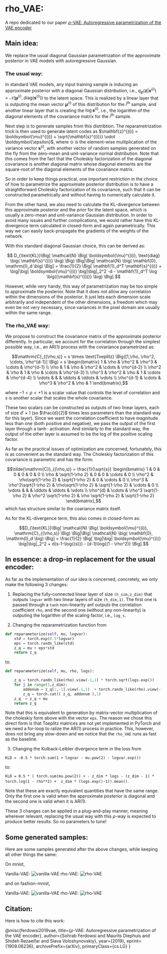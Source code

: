 # rho_VAE:

A repo dedicated to our paper [$\rho$-VAE: Autoregressive parametrization of the VAE encoder](https://arxiv.org/abs/1909.06236)

## Main idea:

We replace the usual diagonal Gaussian parametrization of the approximate posterior in VAE models with autoregressive Gaussian.

### The usual way:

In standard VAE models, any input training sample is inducing an approximate posterior with a diagonal Gaussian distribution, i.e., $q_{\phi}(\mathbf{z}|\mathbf{x}^{(i)}) = \mathcal{N} \big( \boldsymbol{\mu}^{(i)}, \text{diag} (\mathbf{s}^{(i)})  \big)$ to the latent space. This is realized by a linear layer that is outputing the mean vector $\boldsymbol{\mu}^{(i)}$ of this distribution for the $i^{\text{th}}$ sample, and another linear layer that is creating the $\log{\mathbf{s}^{(i)}}$, i.e., the logarithm of the diagonal elements of the covariance matrix for the $i^{\text{th}}$ sample.

Next step is to generate samples from this distribtion. The reparametrization trick is then used to generate latent codes as $\mathbf{z}^{(i)} = \boldsymbol{\mu}^{(i)} + \sqrt{\mathbf{s}^{(i)}} \odot \boldsymbol{\epsilon}$, where $\odot$ is the element-wise multiplication of the variance vector $\mathbf{s}^{(i)}$, with another vector of random samples generated on the fly from the zero-mean and unit-variance normal distribution. Note that this comes from the fact that the Choleskiy factorization of the diagonal covariance is another diagonal matrix whose diagonal elements are the square-root of the diagonal elements of the covariance matrix.

So in order to keep things practical, one important restriction in the choice of how to parametrize the approximate posterior distribution is to have a straightforward Choleskiy factorization of its covariance, such that it can be constructed parametrically and without having to numerically calculate it.

From the other hand, we also need to calculate the KL-divergence between this approximate posterior and the prior for the latent space, which is usually a zero-mean and unit-variance Gaussian distribution. In order to avoid many issues and further complications, we would rather have this KL-divergence term calculated in closed-form and again parametrically. This way we can easily back-propagate the gradients of the weights of the network.

With this standard diagonal Gaussian choice, this can be derived as:

$$ D_{\text{KL}}\Big[ \mathcal{N} \Big( \boldsymbol{\mu}^{(i)}, \text{diag} \big( \mathbf{s}^{(i)} \big) \Big)    \Big|\Big|  \mathcal{N} \big( \mathbf{0}, \mathrm{I}_d \big)  \Big] = \frac{1}{2} \Big[ \mathbf{1}_d^T \mathbf{s}^{(i)} + \big|\big| \boldsymbol{\mu}^{(i)} \big|\big|_2^2 -d -  \mathbf{1}_d^T \log \big({\mathbf{s}^{(i)}} \big) \Big].$$

However, while very handy, this way of parametrization may be too simple to approximate the posterior. Note that it does not allow any correlation within the dimensions of the posterior. It just lets each dimension scale arbitrarily and independent of the other dimensions, a freedom which may even be not very necessary, since variances in the pixel domain are usually within the same range.

### The rho_VAE way:

We propose to construct the covariance matrix of the approximate posterior differently. In particular, we account for the correlation through the simplest possible way, i.e., an AR(1) process with the covariance parametrized as:

$$\mathrm{C}_{(\rho,s)} = s \times  \text{Toeplitz} \Big([1,\rho, \rho^2, \cdots, \rho^{d-1}] \Big)
= s \begin{bmatrix}
    1          & \rho        & \rho^2     & \rho^3       & \cdots   & \rho^{d-1} \\
    \rho       & 1           & \rho       & \rho^2       & \cdots   & \rho^{d-2} \\
    \rho^2     & \rho        & 1          & \rho         & \cdots   & \rho^{d-3} \\
    \rho^3     & \rho^2      & \rho       & 1            & \cdots   & \rho^{d-4} \\
    \vdots     &       &       & \ddots       & \ddots   & \vdots      \\
    \rho^{d-1} & \cdots  & \rho^3 & \rho^2   & \rho   & 1
  \end{bmatrix},$$
  
where $-1 < \rho < +1$ is a scalar value that controls the level of correlation and $s$ is another scalar that scales the whole covariance.

These two scalars can be constructed as outputs of two linear layers, each of size $d' \times 1$ (so $\frac{d}{2}$ times less parameters than the standard way for this layer). Since we want the correlation coefficient to have magnitude less than one (both positive and negative), we pass the output of the first layer through a $\tanh{\cdot}$ activation. And similarly to the standard way, the output of the other layer is assumed to be the log of the positive scaling factor. 


As far as the practical issues of optimization are concerned, fortunately, this is as convenient as the standard way. The Choleskiy factorization of this covariance is parametric and has the form:

$$\tilde{\mathrm{C}}_{(\rho,s)} = \frac{1}{\sqrt{s}} \begin{bmatrix}
    1          & 0        & 0     & 0       & 0   & 0 \\
    \rho       & \sqrt{1-\rho 2}           & 0       & 0       & \cdots   & 0 \\
    \rho^2     & \rho\sqrt{1-\rho 2}        & \sqrt{1-\rho 2}          & 0         & \cdots   & 0 \\
    \rho^3     & \rho^2\sqrt{1-\rho 2}      & \rho\sqrt{1-\rho 2}       & \sqrt{1-\rho 2}           & \cdots   & 0 \\
    \vdots     &       &       & \ddots       & \ddots   & \vdots      \\
    \rho^{d} & \cdots  & \rho^3 \sqrt{1-\rho 2} & \rho^2 \sqrt{1-\rho 2}   & \rho \sqrt{1-\rho 2}   & \sqrt{1-\rho 2}
  \end{bmatrix},$$
which has structure similar to the coariance matrix itself.
  
As for the KL-divergence term, this also comes in closed-form as:

$$D_{\text{KL}}\Big[ \mathcal{N} \Big( \boldsymbol{\mu}^{(i)}, \mathrm{C}_{(\rho,s)} \Big)    \Big|\Big|  \mathcal{N} \big( \mathbf{0}, \mathrm{I}_d \big)  \Big] = \frac{1}{2} \Big[
\big|\big| \boldsymbol{\mu}^{(i)} \big|\big|_2^2 + d(s-1-\log{(s)})  - (d-1)\log{(1 - \rho^2)}  
\Big].$$


## In essence: a drop-in replacement for the usual encoder:

As far as the implementation of our idea is concerned, concretely, we only make the following 3 changes:

1. Replacing the fully-connected linear layer of size ``(h_sim,z_dim)`` that outputs ``logvar`` with two linear layers of size ``(h_dim,1)``. The first one is passed through a ``tanh`` non-linearity anf outputs the correlation coefficient ``rho``, and the second one (without any non-linearity) is outputing the logarithm of the scaling factor, i.e., ``log_s``.

2. Changing the reparametrization function from 

```python
def reparameterize(self, mu, logvar):
    std = torch.exp(0.5*logvar)
    eps = torch.randn_like(std)
    z_q = mu + eps*std
    return z_q
```

to:

```python
def reparameterize(self, mu, rho, logs):

    z_q = torch.randn_like(rho).view(-1,1) * torch.sqrt(logs.exp())
    for j in range(1,z_dim):
        addenum = z_q[:,-1].view(-1,1)  + torch.randn_like(rho).view(-1,1) * torch.sqrt(logs.exp())
        z_q = torch.cat(( z_q, addenum ),1)        
    z_q  = z_q + mu  
    return z_q 
```

Note that this is equivalent to generation by matrix-vector multiplication of the choleskiy form above with the vector ``eps``. The reason we chose this direct form is that Toeplitz matrices are not yet implemented in PyTorch and we need a for-loop to ralize the AR(1) process in practice. This, however, does not bring any slow-down and we notice that the ``rho_VAE`` runs as fast as the baseline.

3. Changing the Kulback-Leibler divergence term in the loss from

``KLD = -0.5 * torch.sum(1 + logvar - mu.pow(2) - logvar.exp()) ``

to: 

``KLD = 0.5 * ( torch.sum(mu.pow(2)) + - z_dim * logs - (z_dim - 1) * torch.log(1 - rho**2) +  z_dim * (logs.exp()-1)).mean()``.

Note that these are exactly equivalent quantities that have the same range. Only the first one is valid when the approximate posterior is diagonal and the second one is valid when it is AR(1).


These 3 changes can be applied in a plug-and-play manner, meaning wherever relevant, replacing the usual way with this $\rho$-way is expected to produce better results. So no parameters to tune!


## Some generated samples:

Here are some samples generated after the above changes, while keeping all other things the same:

On mnist,

Vanilla-VAE:
![vanilla-VAE](paper/figs/VanillaVAE_mnist.png)
rho-VAE:
![rho-VAE](paper/figs/RHO_VanillaVAE_mnist.png)

and on fashion-mnist,

Vanilla-VAE:
![vanilla-VAE](paper/figs/VanillaVAE_fashion.png)
rho-VAE:
![rho-VAE](paper/figs/RHO_VanillaVAE_fashion.png)


## Citation:

Here is how to cite this work:

@misc{ferdowsi2019vae,
    title={$ρ$-VAE: Autoregressive parametrization of the VAE encoder},
    author={Sohrab Ferdowsi and Maurits Diephuis and Shideh Rezaeifar and Slava Voloshynovskiy},
    year={2019},
    eprint={1909.06236},
    archivePrefix={arXiv},
    primaryClass={cs.LG}
}


